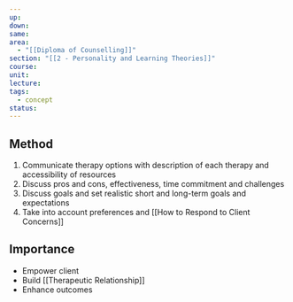 ```yaml
---
up: 
down: 
same: 
area:
  - "[[Diploma of Counselling]]"
section: "[[2 - Personality and Learning Theories]]"
course: 
unit: 
lecture: 
tags:
  - concept
status:
---
```

## Method
1. Communicate therapy options with description of each therapy and accessibility of resources
2. Discuss pros and cons, effectiveness, time commitment and challenges
3. Discuss goals and set realistic short and long-term goals and expectations
4. Take into account preferences and [[How to Respond to Client Concerns]]

## Importance
- Empower client
- Build [[Therapeutic Relationship]]
- Enhance outcomes